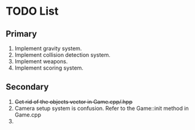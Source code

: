 # TODO List

## Primary 

  1. Implement gravity system. 
  2. Implement collision detection system. 
  3. Implement weapons. 
  4. Implement scoring system.

## Secondary 

  1. ~~Get rid of the objects vector in Game.cpp/.hpp~~
  2. Camera setup system is confusion. Refer to the Game::init method in Game.cpp
  3. 


